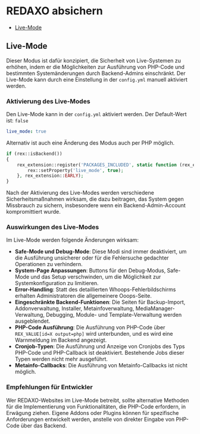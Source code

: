 # REDAXO absichern

* [Live-Mode](#livemode)

<a name="livemode"></a>

## Live-Mode
Dieser Modus ist dafür konzipiert, die Sicherheit von Live-Systemen zu erhöhen, indem er die Möglichkeiten zur Ausführung von PHP-Code und bestimmten Systemänderungen durch Backend-Admins einschränkt. Der Live-Mode kann durch eine Einstellung in der `config.yml` manuell aktiviert werden.

### Aktivierung des Live-Modes

Den Live-Mode kann in der  `config.yml` aktiviert werden.  Der Default-Wert ist:  `false` 

```yaml
live_mode: true
```

Alternativ ist auch eine Änderung des Modus auch per PHP möglich. 

```php
if (rex::isBackend())
{ 
    rex_extension::register('PACKAGES_INCLUDED', static function (rex_extension_point $ep) {
        rex::setProperty('live_mode', true);
    }, rex_extension::EARLY);  
}
```

Nach der Aktivierung des Live-Modes werden verschiedene Sicherheitsmaßnahmen wirksam, die dazu beitragen, das System gegen Missbrauch zu sichern, insbesondere wenn ein Backend-Admin-Account kompromittiert wurde.

### Auswirkungen des Live-Modes

Im Live-Mode werden folgende Änderungen wirksam:

- **Safe-Mode und Debug-Mode**: Diese Modi sind immer deaktiviert, um die Ausführung unsicherer oder für die Fehlersuche gedachter Operationen zu verhindern.
- **System-Page Anpassungen**: Buttons für den Debug-Modus, Safe-Mode und das Setup verschwinden, um die Möglichkeit zur Systemkonfiguration zu limitieren.
- **Error-Handling**: Statt des detaillierten Whoops-Fehlerbildschirms erhalten Administratoren die allgemeinere Ooops-Seite.
- **Eingeschränkte Backend-Funktionen**: Die Seiten für Backup-Import, Addonverwaltung, Installer, Metainfoverwaltung, MediaManager-Verwaltung, Debugging, Module- und Template-Verwaltung werden ausgeblendet.
- **PHP-Code Ausführung**: Die Ausführung von PHP-Code über `REX_VALUE[id=X output=php]` wird unterbunden, und es wird eine Warnmeldung im Backend angezeigt.
- **Cronjob-Typen**: Die Ausführung und Anzeige von Cronjobs des Typs PHP-Code und PHP-Callback ist deaktiviert. Bestehende Jobs dieser Typen werden nicht mehr ausgeführt.
- **Metainfo-Callbacks**: Die Ausführung von Metainfo-Callbacks ist nicht möglich.

### Empfehlungen für Entwickler

Wer REDAXO-Websites im Live-Mode betreibt, sollte alternative Methoden für die Implementierung von Funktionalitäten, die PHP-Code erfordern, in Erwägung ziehen. Eigene Addons oder Plugins können für spezifische Anforderungen entwickelt werden, anstelle von direkter Eingabe von PHP-Code über das Backend.
